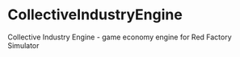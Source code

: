 # CollectiveIndustryEngine
Collective Industry Engine - game economy engine for Red Factory Simulator
